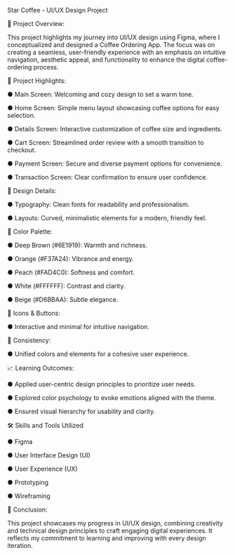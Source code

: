 Star Coffee - UI/UX Design Project

📌 Project Overview:

This project highlights my journey into UI/UX design using Figma, where I conceptualized and designed a Coffee Ordering App. The focus was on creating a seamless, user-friendly experience with an emphasis on intuitive navigation, aesthetic appeal, and functionality to enhance the digital coffee-ordering process.

🎨 Project Highlights:

● Main Screen: Welcoming and cozy design to set a warm tone.

● Home Screen: Simple menu layout showcasing coffee options for easy selection.

● Details Screen: Interactive customization of coffee size and ingredients.

● Cart Screen: Streamlined order review with a smooth transition to checkout.

● Payment Screen: Secure and diverse payment options for convenience.

● Transaction Screen: Clear confirmation to ensure user confidence.

🎨 Design Details:

● Typography: Clean fonts for readability and professionalism.

● Layouts: Curved, minimalistic elements for a modern, friendly feel.

📌 Color Palette:

● Deep Brown (#6E1919): Warmth and richness.

● Orange (#F37A24): Vibrance and energy.

● Peach (#FAD4C0): Softness and comfort.

● White (#FFFFFF): Contrast and clarity.

● Beige (#D6BBAA): Subtle elegance.

🔘 Icons & Buttons:

● Interactive and minimal for intuitive navigation.

🔄 Consistency:

● Unified colors and elements for a cohesive user experience.

📈 Learning Outcomes:

● Applied user-centric design principles to prioritize user needs.

● Explored color psychology to evoke emotions aligned with the theme.

● Ensured visual hierarchy for usability and clarity.

🛠️ Skills and Tools Utilized

● Figma

● User Interface Design (UI)

● User Experience (UX)

● Prototyping

● Wireframing

🚀 Conclusion:

This project showcases my progress in UI/UX design, combining creativity and technical design principles to craft engaging digital experiences. It reflects my commitment to learning and improving with every design iteration.
